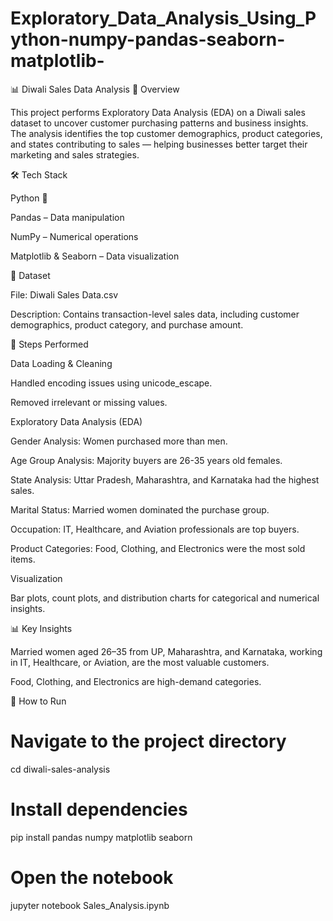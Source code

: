 # Exploratory_Data_Analysis_Using_Python-numpy-pandas-seaborn-matplotlib-
📊 Diwali Sales Data Analysis
📌 Overview

This project performs Exploratory Data Analysis (EDA) on a Diwali sales dataset to uncover customer purchasing patterns and business insights. The analysis identifies the top customer demographics, product categories, and states contributing to sales — helping businesses better target their marketing and sales strategies.

🛠️ Tech Stack

Python 🐍

Pandas – Data manipulation

NumPy – Numerical operations

Matplotlib & Seaborn – Data visualization

📂 Dataset

File: Diwali Sales Data.csv

Description: Contains transaction-level sales data, including customer demographics, product category, and purchase amount.

📑 Steps Performed

Data Loading & Cleaning

Handled encoding issues using unicode_escape.

Removed irrelevant or missing values.

Exploratory Data Analysis (EDA)

Gender Analysis: Women purchased more than men.

Age Group Analysis: Majority buyers are 26-35 years old females.

State Analysis: Uttar Pradesh, Maharashtra, and Karnataka had the highest sales.

Marital Status: Married women dominated the purchase group.

Occupation: IT, Healthcare, and Aviation professionals are top buyers.

Product Categories: Food, Clothing, and Electronics were the most sold items.

Visualization

Bar plots, count plots, and distribution charts for categorical and numerical insights.

📊 Key Insights

Married women aged 26–35 from UP, Maharashtra, and Karnataka, working in IT, Healthcare, or Aviation, are the most valuable customers.

Food, Clothing, and Electronics are high-demand categories.

🚀 How to Run

# Navigate to the project directory
cd diwali-sales-analysis

# Install dependencies
pip install pandas numpy matplotlib seaborn

# Open the notebook
jupyter notebook Sales_Analysis.ipynb

